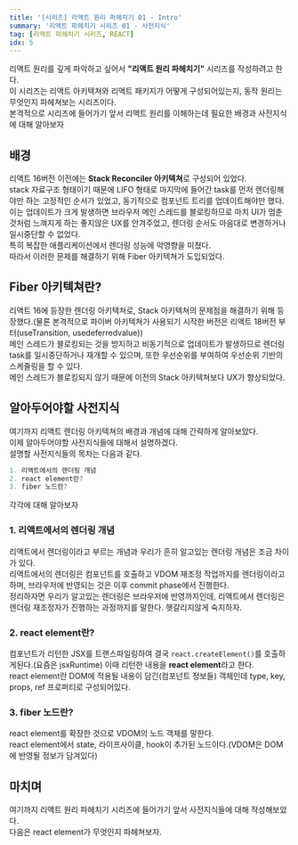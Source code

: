 ```yaml
---
title: '[시리즈] 리액트 원리 파헤치기 01 - Intro'
summary: '리액트 파헤치기 시리즈 01 - 사전지식'
tag: [리액트 파헤치기 시리즈, REACT]
idx: 5
---
```


리액트 원리를 깊게 파악하고 싶어서 **"리액트 원리 파헤치기"** 시리즈를 작성하려고 한다.  
이 시리즈는 리액트 아키텍쳐와 리액트 패키지가 어떻게 구성되어있는지, 동작 원리는 무엇인지 파헤쳐보는 시리즈이다.  
본격적으로 시리즈에 들어가기 앞서 리액트 원리를 이해하는데 필요한 배경과 사전지식에 대해 알아보자

## 배경

리액트 16버전 이전에는 **Stack Reconciler 아키텍쳐**로 구성되어 있었다.  
stack 자료구조 형태이기 때문에 LIFO 형태로 마지막에 들어간 task를 먼저 렌더링해야만 하는 고정적인 순서가 있었고, 동기적으로 컴포넌트 트리를 업데이트해야만 했다.  
이는 업데이트가 크게 발생하면 브라우저 메인 스레드를 블로킹하므로 마치 UI가 멈춘것처럼 느껴지게 하는 좋지않은 UX를 안겨주었고,
렌더링 순서도 마음대로 변경하거나 일시중단할 수 없었다.  
특히 복잡한 애플리케이션에서 렌더링 성능에 악영향을 미쳤다.  
따라서 이러한 문제를 해결하기 위해 Fiber 아키텍쳐가 도입되었다.

## Fiber 아키텍쳐란?

리액트 16에 등장한 렌더링 아키텍쳐로, Stack 아키텍쳐의 문제점을 해결하기 위해 등장했다.(물론 본격적으로 파이버 아키텍쳐가 사용되기 시작한 버전은 리액트 18버전 부터(useTransition, usedeferredvalue))  
메인 스레드가 블로킹되는 것을 방지하고 비동기적으로 업데이트가 발생하므로 렌더링 task를 일시중단하거나 재개할 수 있으며, 또한 우선순위를 부여하여 우선순위 기반의 스케줄링을 할 수 있다.  
메인 스레드가 블로킹되지 않기 때문에 이전의 Stack 아키텍쳐보다 UX가 향상되었다.

## 알아두어야할 사전지식

여기까지 리액트 렌더링 아키텍쳐의 배경과 개념에 대해 간략하게 알아보았다.  
이제 알아두어야할 사전지식들에 대해서 설명하겠다.  
설명할 사전지식들의 목차는 다음과 같다.

```javascript
1. 리액트에서의 렌더링 개념
2. react element란?
3. fiber 노드란?
```

각각에 대해 알아보자

### 1. 리액트에서의 렌더링 개념

리액트에서 렌더링이라고 부르는 개념과 우리가 흔히 알고있는 렌더링 개념은 조금 차이가 있다.  
리액트에서의 렌더링은 컴포넌트를 호출하고 VDOM 재조정 작업까지를 렌더링이라고 하며, 브라우저에 반영되는 것은 이후 commit phase에서 진행한다.  
정리하자면 우리가 알고있는 렌더링은 브라우저에 반영까지인데, 리액트에서 렌더링은 렌더링 재조정자가 진행하는 과정까지를 말한다. 헷갈리지않게 숙지하자.

### 2. react element란?

컴포넌트가 리턴한 JSX를 트랜스파일링하여 결국 `react.createElement()`를 호출하게된다.(요즘은 jsxRuntime) 이때 리턴한 내용을 **react element**라고 한다.  
react element란 DOM에 적용될 내용이 담긴(컴포넌트 정보들) 객체인데 type, key, props, ref 프로퍼티로 구성되어있다.

### 3. fiber 노드란?

react element를 확장한 것으로 VDOM의 노드 객체를 말한다.  
react element에서 state, 라이프사이클, hook이 추가된 노드이다.(VDOM은 DOM에 반영될 정보가 담겨있다)

## 마치며

여기까지 리액트 원리 파헤치기 시리즈에 들어가기 앞서 사전지식들에 대해 작성해보았다.  
다음은 react element가 무엇인지 파헤쳐보자.
